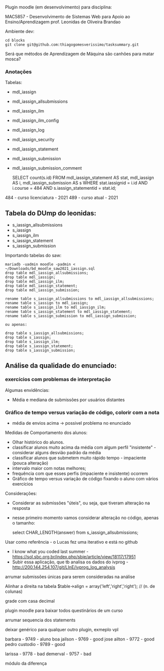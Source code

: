 Plugin moodle (em desenvolvimento) para disciplina: 

MAC5857 - Desenvolvimento de Sistemas Web para Apoio ao Ensino/Aprendizagem
prof. Leonidas de Oliveira Brandao

Ambiente dev:

    cd blocks
    git clone git@github.com:thiagogomesverissimo/tasksummary.git

Será que métodos de Aprendizagem de Máquina são canhões para matar mosca?

### Anotações

Tabelas:

- mdl_iassign
- mdl_iassign_allsubmissions
- mdl_iassign_ilm
- mdl_iassign_ilm_config
- mdl_iassign_log
- mdl_iassign_security
- mdl_iassign_statement
- mdl_iassign_submission
- mdl_iassign_submission_comment




    SELECT count(s.id) FROM mdl_iassign_statement AS stat, 
                            mdl_iassign AS i, 
                            mdl_iassign_submission AS s 
    WHERE stat.iassignid = i.id 
        AND i.course = 484 
        AND s.iassign_statementid = stat.id;

484 - curso licenciatura - 2021
489 - curso atual - 2021

## Tabela do DUmp do leonidas:

- s_iassign_allsubmissions
- s_iassign
- s_iassign_ilm
- s_iassign_statement
- s_iassign_submission

Importando tabelas do saw:

    mariadb -uadmin moodle -padmin < ~/Downloads/bd_moodle_saw2021_iassign.sql
    drop table mdl_iassign_allsubmissions;
    drop table mdl_iassign;
    drop table mdl_iassign_ilm;
    drop table mdl_iassign_statement;
    drop table mdl_iassign_submission;

    rename table s_iassign_allsubmissions to mdl_iassign_allsubmissions; 
    rename table s_iassign to mdl_iassign;
    rename table s_iassign_ilm to mdl_iassign_ilm;
    rename table s_iassign_statement to mdl_iassign_statement;
    rename table s_iassign_submission to mdl_iassign_submission;

    ou apenas:

    drop table s_iassign_allsubmissions;
    drop table s_iassign;
    drop table s_iassign_ilm;
    drop table s_iassign_statement;
    drop table s_iassign_submission;

## Análise da qualidade do enunciado:

### exercícios com problemas de interpretação

Algumas envidências:

- Média e mediana de submissões por usuários distantes

### Gráfico de tempo versus variação de código, colorir com a nota
- média de envios acima -> possivel problema no enunciado

Medidas de Comportamento dos alunos:

- Olhar histórico do alunos.
- classificar alunos muito acima da média com algum perfil "insistente" - considerar alguns desvião padrão da média
- classificar alunos que submetem muito rápido tempo - impaciente (pouca alteração)
- intervalo maior com notas melhores;
- frequência com que esses perfis (impaciente e insistente) ocorrem
- Gráfico de tempo versus variação de código fixando o aluno com vários exercícios 

Considerações:

- Considerar as submissões "úteis", ou seja, que tiveram alteração na resposta
- nesse primeiro momento vamos considerar alteração no código, apenas o tamanho: 

    select CHAR_LENGTH(answer) from s_iassign_allsubmissions;

Usar como referência - o Lucas fez uma iterativo e está no github

- I know what you coded last summer - https://sol.sbc.org.br/index.php/sbie/article/view/18117/17951
- Subir essa aplicação, que tb analisa os dados do ivprog - http://200.144.254.107/git/LInE/ivprog_log_analysis


arrumar submissões únicas para serem consideradas na análise

Alinhar a direita na tabela
$table->align = array('left','right','right'); // (n. de colunas)


grade com casa decimal

plugin moodle para baixar todos questinãrios de um curso

arrumar sequencia dos statements

deixar genérico para qualquer outro plugin, exmeplo vpl

barbara - 9749 - aluno boa
jailson - 9769 - good
jose ailton - 9772 - good
pedro custodio - 9789 - good

larissa - 9778 - bad
demerval - 9757 - bad


módulo da diferença 



          